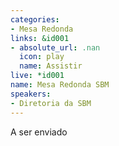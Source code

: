 ```yaml
---
categories:
- Mesa Redonda
links: &id001
- absolute_url: .nan
  icon: play
  name: Assistir
live: *id001
name: Mesa Redonda SBM
speakers:
- Diretoria da SBM
---
```


A ser enviado